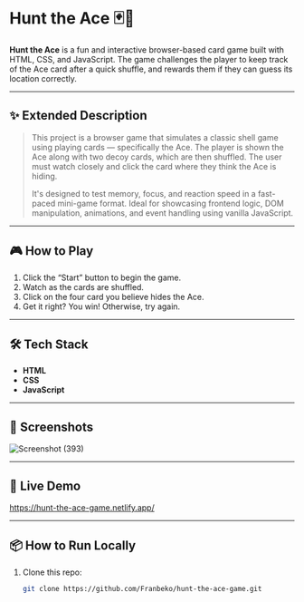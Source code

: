 # Hunt the Ace 🃏🎯

**Hunt the Ace** is a fun and interactive browser-based card game built with HTML, CSS, and JavaScript. The game challenges the player to keep track of the Ace card after a quick shuffle, and rewards them if they can guess its location correctly.

---

## ✨ Extended Description

> This project is a browser game that simulates a classic shell game using playing cards — specifically the Ace. The player is shown the Ace along with two decoy cards, which are then shuffled. The user must watch closely and click the card where they think the Ace is hiding.  
>
> It's designed to test memory, focus, and reaction speed in a fast-paced mini-game format. Ideal for showcasing frontend logic, DOM manipulation, animations, and event handling using vanilla JavaScript.

---

## 🎮 How to Play

1. Click the “Start” button to begin the game.
2. Watch as the cards are shuffled.
3. Click on the four card you believe hides the Ace.
4. Get it right? You win! Otherwise, try again.

---

## 🛠️ Tech Stack

- **HTML**
- **CSS**
- **JavaScript**

---

## 📸 Screenshots

![Screenshot (393)](https://github.com/user-attachments/assets/a4399d95-efb8-4d09-8036-d97611934188)


---

## 🚀 Live Demo

https://hunt-the-ace-game.netlify.app/

---

## 📦 How to Run Locally

1. Clone this repo:
   ```bash
   git clone https://github.com/Franbeko/hunt-the-ace-game.git
